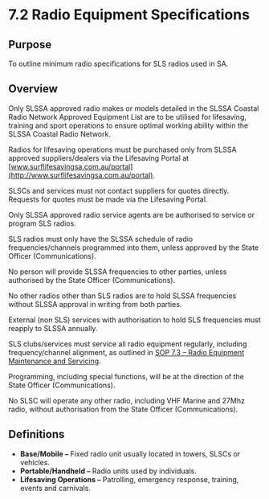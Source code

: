 # 7.2 Radio Equipment Specifications

## Purpose

To outline minimum radio specifications for SLS radios used in SA.

## Overview

Only SLSSA approved radio makes or models detailed in the SLSSA Coastal Radio Network Approved Equipment List are to be utilised for lifesaving, training and sport operations to ensure optimal working ability within the SLSSA Coastal Radio Network.

Radios for lifesaving operations must be purchased only from SLSSA approved suppliers/dealers via the Lifesaving Portal at [www.surflifesavingsa.com.au/portal](http://www.surflifesavingsa.com.au/portal).

SLSCs and services must not contact suppliers for quotes directly. Requests for quotes must be made via the Lifesaving Portal.

Only SLSSA approved radio service agents are be authorised to service or program SLS radios.

SLS radios must only have the SLSSA schedule of radio frequencies/channels programmed into them, unless approved by the State Officer (Communications).

No person will provide SLSSA frequencies to other parties, unless authorised by the State Officer (Communications).

No other radios other than SLS radios are to hold SLSSA frequencies without SLSSA approval in writing from both parties.

External (non SLS) services with authorisation to hold SLS frequencies must reapply to SLSSA annually.

SLS clubs/services must service all radio equipment regularly, including frequency/channel alignment, as outlined in [SOP 7.3 – Radio Equipment Maintenance and Servicing](https://members.sls.com.au/members/document_library/1/media/12129).

Programming, including special functions, will be at the direction of the State Officer (Communications).

No SLSC will operate any other radio, including VHF Marine and 27Mhz radio, without authorisation from the State Officer (Communications).

## Definitions

- **Base/Mobile –** Fixed radio unit usually located in towers, SLSCs or vehicles.
- **Portable/Handheld –** Radio units used by individuals.
- **Lifesaving Operations –** Patrolling, emergency response, training, events and carnivals.